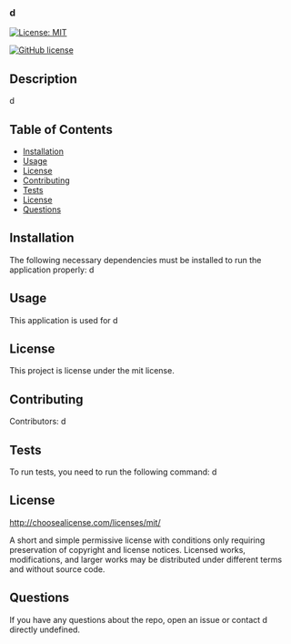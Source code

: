 

### d

[![License: MIT](https://img.shields.io/badge/License-MIT-yellow.svg)](https://opensource.org/licenses/MIT)

[![GitHub license](https://img.shields.io/badge/license-MIT-blue.svg)](https://github.com/d/d)

## Description

d


## Table of Contents 
* [Installation](#installation)
* [Usage](#usage)
* [License](#license)
* [Contributing](#contributing)
* [Tests](#tests)
* [License](#license)
* [Questions](#questions)

##  Installation
The following necessary dependencies must be installed to run the application properly: d

## Usage
​This application is used for d

## License
This project is license under the mit license.

## Contributing
​Contributors: d

## Tests
To run tests, you need to run the following command: d

## License

http://choosealicense.com/licenses/mit/

A short and simple permissive license with conditions only requiring preservation of copyright and license notices. Licensed works, modifications, and larger works may be distributed under different terms and without source code.


## Questions
If you have any questions about the repo, open an issue or contact d directly undefined.
 
